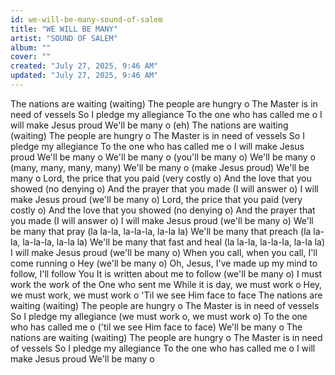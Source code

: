 ```yaml
---
id: we-will-be-many-sound-of-salem
title: "WE WILL BE MANY"
artist: "SOUND OF SALEM"
album: ""
cover: ""
created: "July 27, 2025, 9:46 AM"
updated: "July 27, 2025, 9:46 AM"
---
```


The nations are waiting (waiting)
The people are hungry o
The Master is in need of vessels
So I pledge my allegiance
To the one who has called me o
I will make Jesus proud
We'll be many o (eh)
The nations are waiting (waiting)
The people are hungry o
The Master is in need of vessels
So I pledge my allegiance
To the one who has called me o
I will make Jesus proud
We'll be many o
We'll be many o (you'll be many o)
We'll be many o (many, many, many, many)
We'll be many o (make Jesus proud)
We'll be many o
Lord, the price that you paid (very costly o)
And the love that you showed (no denying o)
And the prayer that you made (I will answer o)
I will make Jesus proud (we'll be many o)
Lord, the price that you paid (very costly o)
And the love that you showed (no denying o)
And the prayer that you made (I will answer o)
I will make Jesus proud (we'll be many o)
We'll be many that pray (la la-la, la-la-la, la-la la)
We'll be many that preach (la la-la, la-la-la, la-la la)
We'll be many that fast and heal (la la-la, la-la-la, la-la la)
I will make Jesus proud (we'll be many o)
When you call, when you call, I'll come running o
Hey (we'll be many o)
Oh, Jesus, I've made up my mind to follow, I'll follow You
It is written about me to follow (we'll be many o)
I must work the work of the One who sent me
While it is day, we must work o
Hey, we must work, we must work o
'Til we see Him face to face
The nations are waiting (waiting)
The people are hungry o
The Master is in need of vessels
So I pledge my allegiance (we must work o, we must work o)
To the one who has called me o ('til we see Him face to face)
We'll be many o
The nations are waiting (waiting)
The people are hungry o
The Master is in need of vessels
So I pledge my allegiance
To the one who has called me o
I will make Jesus proud
We'll be many o
